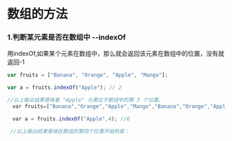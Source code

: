 # 数组的方法

### 1.判断某元素是否在数组中 --indexOf

​	用indexOf,如果某个元素在数组中，那么就会返回该元素在数组中的位置，没有就返回-1

```javascript
var fruits = ["Banana", "Orange", "Apple", "Mango"];

var a = fruits.indexOf("Apple"); // 2

//以上输出结果意味着 "Apple" 元素位于数组中的第 3 个位置。
　var fruits=["Banana","Orange","Apple","Mango","Banana","Orange","Apple"];

　var a = fruits.indexOf("Apple",4); //6

 //以上输出结果意味在数组的第四个位置开始检索：
```

